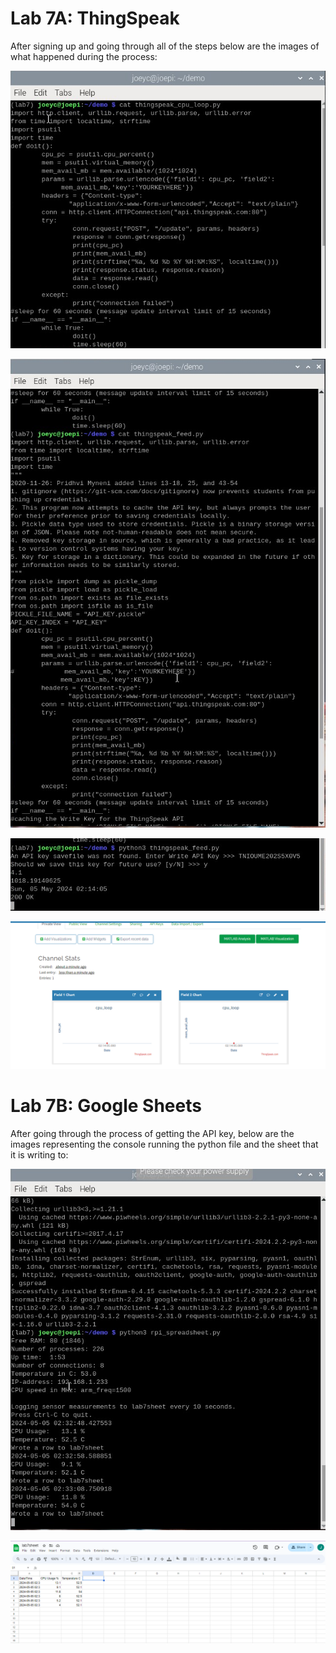 # Lab 7A: ThingSpeak

After signing up and going through all of the steps below are the images of what happened during the process:

![image](image1.png)  

![image](image2.png)  

![image](image3.png)  

![image](image4.png)  

# Lab 7B: Google Sheets

After going through the process of getting the API key, below are the images representing the console running the python file and the sheet that it is writing to:

![image](image5.png)  

![image](image6.png)  
